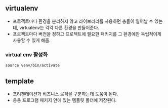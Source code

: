 ## virtualenv
- 프로젝트마다 환경을 분리하지 않고 라이브러리를 사용하면 충돌이 일어날 수 있는데, virtualenv는 각각 다른 환경을 만들어준다.
- 프로젝트마다 버전을 정하고 프로젝트에 필요한 패키지를 그 환경에만 독립적이게 사용할 수 있게 해줌.
### virtual env 활성화
```
source venv/bin/activate
```

## template
- 프리젠테이션과 비즈니스 로직을 구분하는데 도움이 된다.
- 응용 프로그램 패키지 안에 있는 템플릿 폴더에 저장된다.
